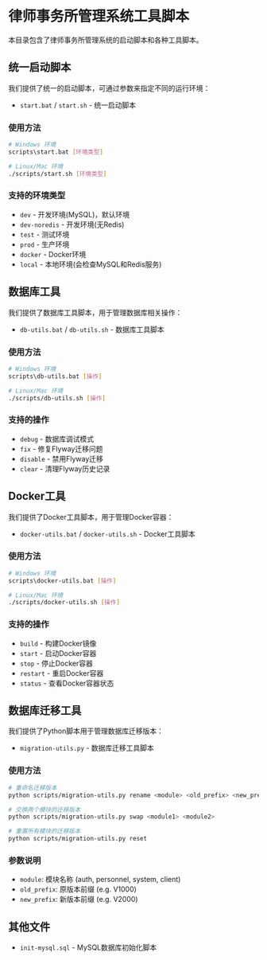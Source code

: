 # 律师事务所管理系统工具脚本

本目录包含了律师事务所管理系统的启动脚本和各种工具脚本。

## 统一启动脚本

我们提供了统一的启动脚本，可通过参数来指定不同的运行环境：

- `start.bat` / `start.sh` - 统一启动脚本

### 使用方法

```bash
# Windows 环境
scripts\start.bat [环境类型]

# Linux/Mac 环境
./scripts/start.sh [环境类型]
```

### 支持的环境类型

- `dev` - 开发环境(MySQL)，默认环境
- `dev-noredis` - 开发环境(无Redis)
- `test` - 测试环境
- `prod` - 生产环境
- `docker` - Docker环境
- `local` - 本地环境(会检查MySQL和Redis服务)

## 数据库工具

我们提供了数据库工具脚本，用于管理数据库相关操作：

- `db-utils.bat` / `db-utils.sh` - 数据库工具脚本

### 使用方法

```bash
# Windows 环境
scripts\db-utils.bat [操作]

# Linux/Mac 环境
./scripts/db-utils.sh [操作]
```

### 支持的操作

- `debug` - 数据库调试模式
- `fix` - 修复Flyway迁移问题
- `disable` - 禁用Flyway迁移
- `clear` - 清理Flyway历史记录

## Docker工具

我们提供了Docker工具脚本，用于管理Docker容器：

- `docker-utils.bat` / `docker-utils.sh` - Docker工具脚本

### 使用方法

```bash
# Windows 环境
scripts\docker-utils.bat [操作]

# Linux/Mac 环境
./scripts/docker-utils.sh [操作]
```

### 支持的操作

- `build` - 构建Docker镜像
- `start` - 启动Docker容器
- `stop` - 停止Docker容器
- `restart` - 重启Docker容器
- `status` - 查看Docker容器状态

## 数据库迁移工具

我们提供了Python脚本用于管理数据库迁移版本：

- `migration-utils.py` - 数据库迁移工具脚本

### 使用方法

```bash
# 重命名迁移版本
python scripts/migration-utils.py rename <module> <old_prefix> <new_prefix>

# 交换两个模块的迁移版本
python scripts/migration-utils.py swap <module1> <module2>

# 重置所有模块的迁移版本
python scripts/migration-utils.py reset
```

### 参数说明

- `module`: 模块名称 (auth, personnel, system, client)
- `old_prefix`: 原版本前缀 (e.g. V1000)
- `new_prefix`: 新版本前缀 (e.g. V2000)

## 其他文件

- `init-mysql.sql` - MySQL数据库初始化脚本 